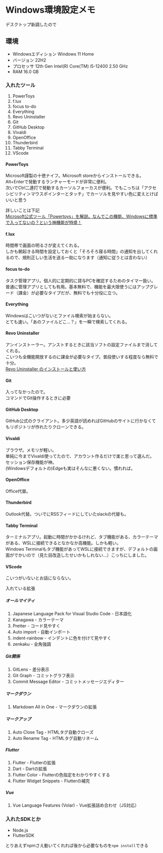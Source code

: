 # Windows環境設定メモ

デスクトップ新調したので

## 環境

- Windowsエディション Windows 11 Home
- バージョン 22H2
- プロセッサ 12th Gen Intel(R) Core(TM) i5-12400   2.50 GHz
- RAM 16.0 GB

### 入れたツール

1. PowerToys
2. f.lux
3. focus to-do
4. Everything
5. Revo Uninstaller
6. Git
7. GitHub Desktop
8. Vivaldi
9.  OpenOffice
10. Thunderbird
11. Tabby Terminal
12. VScode

#### PowerToys

Microsoft謹製の十徳ナイフ。Microsoft storeからインストールできる。  
Alt+Enterで発動するランチャーモードが非常に便利。  
次いでCtrl二連打で発動するカーソルフォーカスが便利。でもこっちは「アクセシビリティ＞マウスポインターとタッチ」でカーソルを見やすい色に変えとけばいいと思う
  
詳しいことは下記  
[Microsoft公式ツール「Powertoys」を解説。なんでこの機能、Windowsに標準で入ってないの？という神機能が特盛！](https://smhn.info/202101-how-to-use-microsoft-windows-powertoys)  

#### f.lux

時間帯で画面の明るさが変えてくれる。  
しかも朝起きる時間を設定しておくと「そろそろ寝る時間」の通知を出してくれるので、規則正しい生活を送る一助になります（通知に従うとは言わない）  

#### focus to-do
タスク管理アプリ。個人的に定期的に貸与PCを確認するためのタイマー扱い。  
普通に管理アプリとしても有用。基本無料で、機能を最大限使うにはアップグレード（課金）が必要なタイプだが、無料でも十分役に立つ。  

#### Everything
Windowsはこいつがないとファイル検索が始まらない。  
とても速い。「あのファイルどこ…？」を一瞬で検索してくれる。  

#### Revo Uninstaller
アンインストーラー。アンストするときに該当ソフトの設定ファイルまで消してくれる。  
こいつも全機能開放するのに課金が必要なタイプ。普段使いする程度なら無料で十分。  
[Revo Uninstaller のインストールと使い方](https://eizone.info/revo-uninstaller/)

#### Git
入ってなかったので。  
コマンドでGit操作するときに必要  

#### GitHub Desktop
GitHub公式のクライアント。多少英語が読めればGitHubのサイトに行かなくてもリポジトリが作れたりクローンできる。  

#### Vivaldi
ブラウザ。メモリが軽い。  
単純に今までVivaldi使ってたので、アカウント作るだけで楽と思って選んだ。  
セッション保存機能が神。  
(Windowsデフォルトの)Edgeも実はそんなに悪くない。慣れれば。  

#### OpenOffice
Office代替。  

#### Thunderbird
Outlook代替。ついでにRSSフィードにしていたslackの代替も。  

#### Tabby Terminal
ターミナルアプリ。起動に時間がかかるけれど、タブ機能がある、カラーテーマがある、WSLに接続できるとなかなか高機能。しかも軽い。  
Windows Terminalもタブ機能があってWSLに接続できますが、デフォルトの画面がでかいので（見た目改造したせいかもしれない…）こっちにしました。  

#### VScode

こいつがいないとお話にならない。  

入れている拡張

##### オールマイティ
1. Japanese Language Pack for Visual Studio Code - 日本語化
2. Kanagawa - カラーテーマ
3. Pretter - コード見やすく
4. Auto import - 自動インポート
5. indent-rainbow - インデントに色を付けて見やすく
6. zenkaku - 全角強調
   
##### Git関係
1. GitLens - 差分表示
2. Git Graph - コミットグラフ表示
3. Commit Message Editor - コミットメッセージエディター
   
##### マークダウン
1. Markdown All in One - マークダウンの拡張
   
##### マークアップ
1. Auto Close Tag - HTMLタグ自動クローズ
2. Auto Rename Tag - HTMLタグ自動リネーム

##### Flutter
1. Flutter - Flutterの拡張
2. Dart - Dartの拡張
3. Flutter Color - Flutterの色指定をわかりやすくする
4. Flutter Widget Snippets - Flutterの補完

##### Vue
1. Vue Language Features (Volar) - Vue拡張詰め合わせ（JS対応）

### 入れたSDKとか

- Node.js
- FlutterSDK

とりあえずnpmさえ動いてくれれば後から必要なものを`npm install`できる
